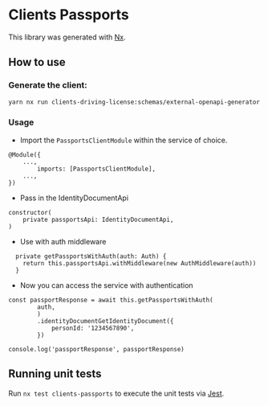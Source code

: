 # Clients Passports

This library was generated with [Nx](https://nx.dev).

## How to use

### Generate the client:

```sh
yarn nx run clients-driving-license:schemas/external-openapi-generator
```

### Usage

- Import the `PassportsClientModule` within the service of choice.

```
@Module({
    ...,
        imports: [PassportsClientModule],
    ...,
})
```

- Pass in the IdentityDocumentApi

```
constructor(
    private passportsApi: IdentityDocumentApi,
)
```

- Use with auth middleware

```
  private getPassportsWithAuth(auth: Auth) {
    return this.passportsApi.withMiddleware(new AuthMiddleware(auth))
  }
```

- Now you can access the service with authentication

```
const passportResponse = await this.getPassportsWithAuth(
        auth,
        )
        .identityDocumentGetIdentityDocument({
            personId: '1234567890',
        })

console.log('passportResponse', passportResponse)
```

## Running unit tests

Run `nx test clients-passports` to execute the unit tests via [Jest](https://jestjs.io).
